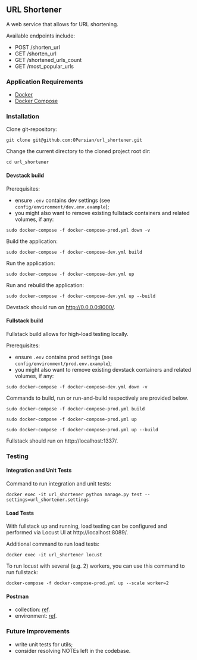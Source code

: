 ## URL Shortener

A web service that allows for URL shortening.

Available endpoints include:

- POST /shorten_url
- GET /shorten_url 
- GET /shortened_urls_count
- GET /most_popular_urls

### Application Requirements

* [Docker](https://docs.docker.com/get-docker/)
* [Docker Compose](https://docs.docker.com/compose/install/)

### Installation

Clone git-repository:
```
git clone git@github.com:OPersian/url_shortener.git
```

Change the current directory to the cloned project root dir:
```
cd url_shortener
```

#### Devstack build

Prerequisites:
- ensure `.env` contains dev settings (see `config/environment/dev.env.example`);
- you might also want to remove existing fullstack containers and related volumes, if any:
```
sudo docker-compose -f docker-compose-prod.yml down -v
```

Build the application:
```
sudo docker-compose -f docker-compose-dev.yml build
```

Run the application:
```
sudo docker-compose -f docker-compose-dev.yml up
```

Run and rebuild the application:
```
sudo docker-compose -f docker-compose-dev.yml up --build
```

Devstack should run on http://0.0.0.0:8000/.

#### Fullstack build

Fullstack build allows for high-load testing locally.

Prerequisites:
- ensure `.env` contains prod settings (see `config/environment/prod.env.example`);
- you might also want to remove existing devstack containers and related volumes, if any:
```
sudo docker-compose -f docker-compose-dev.yml down -v
```

Commands to build, run or run-and-build respectively are provided below.
```
sudo docker-compose -f docker-compose-prod.yml build

sudo docker-compose -f docker-compose-prod.yml up

sudo docker-compose -f docker-compose-prod.yml up --build
```

Fullstack should run on http://localhost:1337/.

### Testing

#### Integration and Unit Tests

Command to run integration and unit tests:
```
docker exec -it url_shortener python manage.py test --settings=url_shortener.settings
```

#### Load Tests

With fullstack up and running, load testing can be configured and performed via Locust UI at http://localhost:8089/.

Additional command to run load tests:
```
docker exec -it url_shortener locust
```

To run locust with several (e.g. 2) workers, you can use this command to run fullstack:
```
docker-compose -f docker-compose-prod.yml up --scale worker=2
```

#### Postman

- collection: [ref](https://crimson-astronaut-7958.postman.co/workspace/UVIK~090d8542-17c3-4002-b85f-95e5bc09a6fc/collection/3154580-5aa76d4e-b131-472f-beb1-b6fa15bc4b7b?action=share&creator=3154580).
- environment: [ref](https://crimson-astronaut-7958.postman.co/workspace/UVIK~090d8542-17c3-4002-b85f-95e5bc09a6fc/environment/3154580-37615069-dceb-4611-ab16-cff1ebee6686).

### Future Improvements

- write unit tests for utils;
- consider resolving NOTEs left in the codebase.
